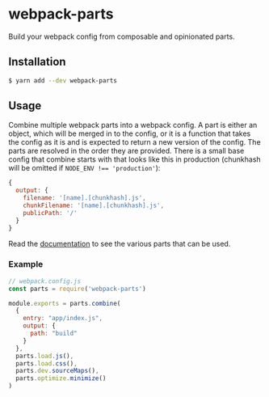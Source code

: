 # webpack-parts

Build your webpack config from composable and opinionated parts.

## Installation

```bash
$ yarn add --dev webpack-parts
```

## Usage

Combine multiple webpack parts into a webpack config. A part is either an
object, which will be merged in to the config, or it is a function that takes
the config as it is and is expected to return a new version of the config. The
parts are resolved in the order they are provided. There is a small base config
that combine starts with that looks like this in production (chunkhash will be
omitted if `NODE_ENV !== 'production'`):

```js
{
  output: {
    filename: '[name].[chunkhash].js',
    chunkFilename: '[name].[chunkhash].js',
    publicPath: '/'
  }
}
```

Read the [documentation](https://substantial.github.io/webpack-parts/) to see
the various parts that can be used.

### Example

```js
// webpack.config.js
const parts = require('webpack-parts')

module.exports = parts.combine(
  {
    entry: "app/index.js",
    output: {
      path: "build"
    }
  },
  parts.load.js(),
  parts.load.css(),
  parts.dev.sourceMaps(),
  parts.optimize.minimize()
)
```
